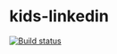 # kids-linkedin
[![Build status](https://build.appcenter.ms/v0.1/apps/6af57e7f-4a56-465f-970a-02f26bd98944/branches/master/badge)](https://appcenter.ms)

